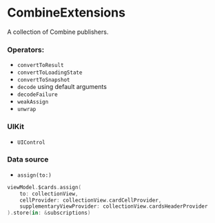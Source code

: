 # CombineExtensions

A collection of Combine publishers.

### Operators:
* `convertToResult`
* `convertToLoadingState`
* `convertToSnapshot`
* `decode` using default arguments
* `decodeFailure`
* `weakAssign`
* `unwrap`

### UIKit
* `UIControl`

### Data source
* `assign(to:)`

```swift
viewModel.$cards.assign(
    to: collectionView,
    cellProvider: collectionView.cardCellProvider,
    supplementaryViewProvider: collectionView.cardsHeaderProvider
).store(in: &subscriptions)
```
